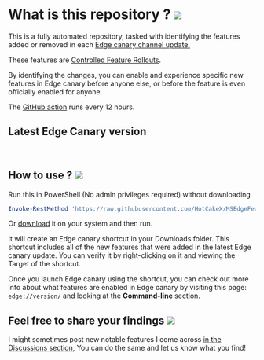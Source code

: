 # What is this repository ? <img src="https://raw.githubusercontent.com/HotCakeX/Harden-Windows-Security/main/images/Gifs/surface.gif">

This is a fully automated repository, tasked with identifying the features added or removed in each [Edge canary channel update.](https://www.microsoftedgeinsider.com/en-us/download/)

These features are [Controlled Feature Rollouts](https://techcommunity.microsoft.com/t5/articles/controlled-feature-roll-outs-in-microsoft-edge/m-p/763678).

By identifying the changes, you can enable and experience specific new features in Edge canary before anyone else, or before the feature is even officially enabled for anyone.

The [GitHub action](https://github.com/HotCakeX/MSEdgeFeatures/blob/main/.github/workflows/Update.yml) runs every 12 hours.

## Latest Edge Canary version

<!-- Edge-Canary-Version:START -->
<!-- Edge-Canary-Version:END -->

<br>

## How to use ? <img src="https://raw.githubusercontent.com/HotCakeX/Harden-Windows-Security/main/images/Gifs/Nyan%20cat.gif">

Run this in PowerShell (No admin privileges required) without downloading

```powershell
Invoke-RestMethod 'https://raw.githubusercontent.com/HotCakeX/MSEdgeFeatures/main/Shortcut.ps1' | Invoke-Expression
```

Or [download](https://github.com/HotCakeX/MSEdgeFeatures/blob/main/Shortcut.ps1) it on your system and then run.

It will create an Edge canary shortcut in your Downloads folder. This shortcut includes all of the new features that were added in the latest Edge canary update. You can verify it by right-clicking on it and viewing the Target of the shortcut.

Once you launch Edge canary using the shortcut, you can check out more info about what features are enabled in Edge canary by visiting this page: `edge://version/` and looking at the **Command-line** section.

## Feel free to share your findings <img src="https://raw.githubusercontent.com/HotCakeX/Harden-Windows-Security/main/images/Gifs/hand%20love%20gesture.gif">

I might sometimes post new notable features I come across [in the Discussions section](https://github.com/HotCakeX/MSEdgeFeatures/discussions), You can do the same and let us know what you find!
